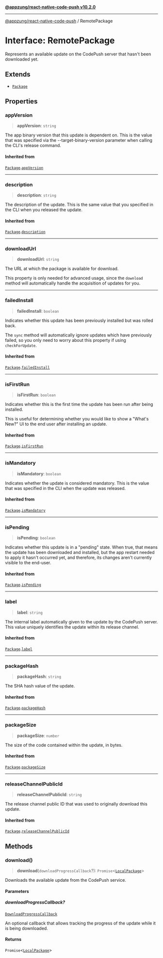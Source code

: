 [**@appzung/react-native-code-push v10.2.0**](../README.md)

---

[@appzung/react-native-code-push](../README.md) / RemotePackage

# Interface: RemotePackage

Represents an available update on the CodePush server that hasn't been downloaded yet.

## Extends

- [`Package`](Package.md)

## Properties

### appVersion

> **appVersion**: `string`

The app binary version that this update is dependent on. This is the value that was
specified via the --target-binary-version parameter when calling the CLI's release command.

#### Inherited from

[`Package`](Package.md).[`appVersion`](Package.md#appversion)

---

### description

> **description**: `string`

The description of the update. This is the same value that you specified in the CLI when you released the update.

#### Inherited from

[`Package`](Package.md).[`description`](Package.md#description)

---

### downloadUrl

> **downloadUrl**: `string`

The URL at which the package is available for download.

This property is only needed for advanced usage, since the `download` method will automatically handle the acquisition of updates for you.

---

### failedInstall

> **failedInstall**: `boolean`

Indicates whether this update has been previously installed but was rolled back.

The `sync` method will automatically ignore updates which have previously failed, so you only need to worry about this property if using `checkForUpdate`.

#### Inherited from

[`Package`](Package.md).[`failedInstall`](Package.md#failedinstall)

---

### isFirstRun

> **isFirstRun**: `boolean`

Indicates whether this is the first time the update has been run after being installed.

This is useful for determining whether you would like to show a "What's New?" UI to the end user after installing an update.

#### Inherited from

[`Package`](Package.md).[`isFirstRun`](Package.md#isfirstrun)

---

### isMandatory

> **isMandatory**: `boolean`

Indicates whether the update is considered mandatory. This is the value that was specified in the CLI when the update was released.

#### Inherited from

[`Package`](Package.md).[`isMandatory`](Package.md#ismandatory)

---

### isPending

> **isPending**: `boolean`

Indicates whether this update is in a "pending" state. When true, that means the update has been downloaded and installed, but the app restart
needed to apply it hasn't occurred yet, and therefore, its changes aren't currently visible to the end-user.

#### Inherited from

[`Package`](Package.md).[`isPending`](Package.md#ispending)

---

### label

> **label**: `string`

The internal label automatically given to the update by the CodePush server. This value uniquely identifies the update within its release channel.

#### Inherited from

[`Package`](Package.md).[`label`](Package.md#label)

---

### packageHash

> **packageHash**: `string`

The SHA hash value of the update.

#### Inherited from

[`Package`](Package.md).[`packageHash`](Package.md#packagehash)

---

### packageSize

> **packageSize**: `number`

The size of the code contained within the update, in bytes.

#### Inherited from

[`Package`](Package.md).[`packageSize`](Package.md#packagesize)

---

### releaseChannelPublicId

> **releaseChannelPublicId**: `string`

The release channel public ID that was used to originally download this update.

#### Inherited from

[`Package`](Package.md).[`releaseChannelPublicId`](Package.md#releasechannelpublicid)

## Methods

### download()

> **download**(`downloadProgressCallback`?): `Promise`\<[`LocalPackage`](LocalPackage.md)\>

Downloads the available update from the CodePush service.

#### Parameters

##### downloadProgressCallback?

[`DownloadProgressCallback`](../type-aliases/DownloadProgressCallback.md)

An optional callback that allows tracking the progress of the update while it is being downloaded.

#### Returns

`Promise`\<[`LocalPackage`](LocalPackage.md)\>
